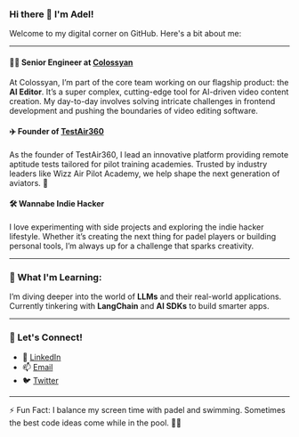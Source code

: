 ### Hi there 👋 I'm Adel!  
Welcome to my digital corner on GitHub. Here's a bit about me:

---

#### 👨‍💻 Senior Engineer at [Colossyan](https://colossyan.com/)  
At Colossyan, I’m part of the core team working on our flagship product: the **AI Editor**. It’s a super complex, cutting-edge tool for AI-driven video content creation. My day-to-day involves solving intricate challenges in frontend development and pushing the boundaries of video editing software.

#### ✈️ Founder of [TestAir360](https://testair360.com/)  
As the founder of TestAir360, I lead an innovative platform providing remote aptitude tests tailored for pilot training academies. Trusted by industry leaders like Wizz Air Pilot Academy, we help shape the next generation of aviators. 🚀

#### 🛠️ Wannabe Indie Hacker  
I love experimenting with side projects and exploring the indie hacker lifestyle. Whether it’s creating the next thing for padel players or building personal tools, I’m always up for a challenge that sparks creativity.

---

### 🌱 What I'm Learning:  
I’m diving deeper into the world of **LLMs** and their real-world applications. Currently tinkering with **LangChain** and **AI SDKs** to build smarter apps.

---

### 🎯 Let's Connect!  
- 💼 [LinkedIn]([https://www.linkedin.com/in/adelkov/](https://www.linkedin.com/in/adelkovacs/))  
- 📫 [Email](mailto:kovacsadel12@gmail.com)  
- 🐦 [Twitter]([https://twitter.com/adelkov](https://x.com/adel_kov))  

---

⚡ Fun Fact: I balance my screen time with padel and swimming. Sometimes the best code ideas come while in the pool. 🏊‍♂️  
